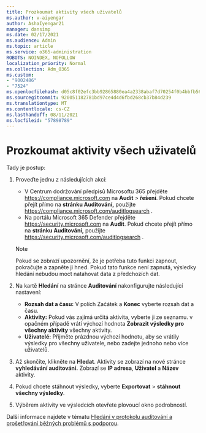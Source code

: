 ```yaml
---
title: Prozkoumat aktivity všech uživatelů
ms.author: v-aiyengar
author: AshaIyengar21
manager: dansimp
ms.date: 02/17/2021
ms.audience: Admin
ms.topic: article
ms.service: o365-administration
ROBOTS: NOINDEX, NOFOLLOW
localization_priority: Normal
ms.collection: Adm_O365
ms.custom:
- "9002486"
- "7524"
ms.openlocfilehash: d05c8f02efc3bb92865880ea4a2338abaf7d70254f0b4bbfb566423e62b391dd
ms.sourcegitcommit: 920051182781bd97ce4d4d6fbd268cb37b84d239
ms.translationtype: MT
ms.contentlocale: cs-CZ
ms.lasthandoff: 08/11/2021
ms.locfileid: "57898789"
---
```

# <a name="investigate-all-the-users-activities"></a>Prozkoumat aktivity všech uživatelů

Tady je postup:

1. Proveďte jednu z následujících akcí:
   - V Centrum dodržování předpisů Microsoftu 365 přejděte <https://compliance.microsoft.com> na **Audit** \> **řešení**. Pokud chcete přejít přímo na **stránku Auditování,** použijte <https://compliance.microsoft.com/auditlogsearch> .
   - Na portálu Microsoft 365 Defender přejděte <https://security.microsoft.com> na **Audit**. Pokud chcete přejít přímo na **stránku Auditování,** použijte <https://security.microsoft.com/auditlogsearch> .

    > [!NOTE]
    > Pokud se zobrazí upozornění, že je potřeba tuto funkci zapnout, pokračujte a zapněte ji hned. Pokud tato funkce není zapnutá, výsledky hledání nebudou moct natahovat data z předchozích dat.

2. Na kartě **Hledání** na stránce **Auditování** nakonfigurujte následující nastavení:
   - **Rozsah dat a času:** V polích  Začátek a **Konec** vyberte rozsah dat a času.
   - **Aktivity:** Pokud vás zajímá určitá aktivita, vyberte ji ze seznamu. v opačném případě vrátí výchozí hodnota **Zobrazit výsledky pro všechny aktivity** všechny aktivity.
   - **Uživatelé:** Přijměte prázdnou výchozí hodnotu, aby se vrátily výsledky pro všechny uživatele, nebo zadejte jednoho nebo více uživatelů.

3. Až skončíte, klikněte na **Hledat**. Aktivity se zobrazí na nové stránce **vyhledávání auditování.** Zobrazí se **IP adresa**, **Uživatel** a **Název** aktivity.

4. Pokud chcete stáhnout výsledky, vyberte **Exportovat** \> **stáhnout všechny výsledky**.

5. Výběrem aktivity ve výsledcích otevřete plovoucí okno podrobností.

Další informace najdete v tématu [Hledání v protokolu auditování a prošetřování běžných problémů s podporou](https://docs.microsoft.com/microsoft-365/compliance/auditing-troubleshooting-scenarios).
